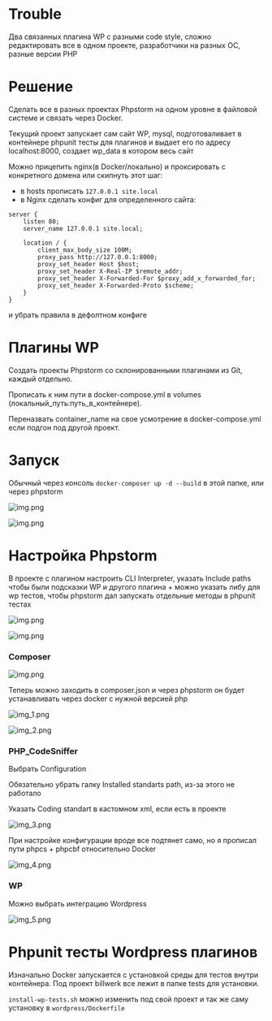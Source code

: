 # Trouble
Два связанных плагина WP с разными code style, сложно редактировать все в одном проекте, разработчики на разных OC, разные версии PHP


# Решение
Сделать все в разных проектах Phpstorm на одном уровне в файловой системе и связать через Docker.

Текущий проект запускает сам сайт WP, mysql, подготоваливает в контейнере phpunit тесты для плагинов и выдает его по адресу localhost:8000, создает wp_data в котором весь сайт

Можно прицепить nginx(в Docker/локально) и проксировать с конкретного домена или скипнуть этот шаг:

* в hosts прописать `127.0.0.1 site.local`
* в Nginx сделать конфиг для определенного сайта:


```nginx
server {
    listen 80;
    server_name 127.0.0.1 site.local;

    location / {
        client_max_body_size 100M;
        proxy_pass http://127.0.0.1:8000;
        proxy_set_header Host $host;
        proxy_set_header X-Real-IP $remote_addr;
        proxy_set_header X-Forwarded-For $proxy_add_x_forwarded_for;
        proxy_set_header X-Forwarded-Proto $scheme;
    }
}
```


и убрать правила в дефолтном конфиге


# Плагины WP

Создать проекты Phpstorm со склонированными плагинами из Git, каждый отдельно. 

Прописать к ним пути в docker-compose.yml в volumes (локальный_путь:путь_в_контейнере). 

Переназвать container_name на свое усмотрение в docker-compose.yml если подгон под другой проект.


# Запуск

Обычный через консоль `docker-composer up -d --build` в этой папке, или через phpstorm

![img.png](readme/3.png)

![img.png](readme/4.png)


# Настройка Phpstorm

В проекте с плагином настроить CLI Interpreter, указать Include paths чтобы были подсказки WP и другого плагина + можно указать либу для wp тестов, чтобы phpstorm дал запускать отдельные методы в phpunit тестах

![img.png](readme/1.png)

![img.png](readme/2.png)

### Composer

![img.png](readme/5.png)

Теперь можно заходить в composer.json и через phpstorm он будет устанавливать через docker с нужной версией php

![img_1.png](readme/6.png)

![img_2.png](readme/7.png)


### PHP_CodeSniffer

Выбрать Configuration

Обязательно убрать галку Installed standarts path, из-за этого не работало

Указать Coding standart в кастомном xml, если есть в проекте

![img_3.png](readme/8.png)

При настройке конфигурации вроде все подтянет само, но я прописал пути phpcs + phpcbf относительно Docker

![img_4.png](readme/9.png)


### WP

Можно выбрать интеграцию Wordpress

![img_5.png](readme/10.png)


# Phpunit тесты Wordpress плагинов

Изначально Docker запускается с установкой среды для тестов внутри контейнера. Под проект billwerk все лежит в папке tests для установки.

`install-wp-tests.sh` можно изменить под свой проект и так же саму установку в `wordpress/Dockerfile`
